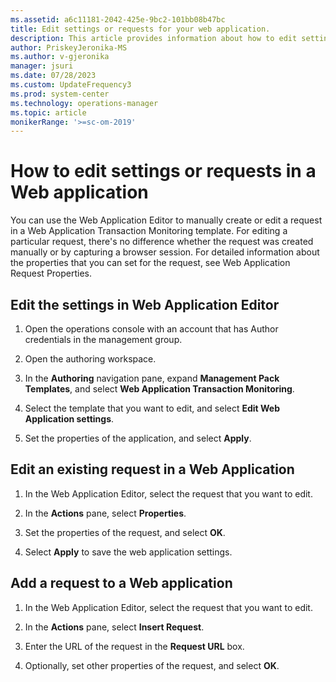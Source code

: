 ```yaml
---
ms.assetid: a6c11181-2042-425e-9bc2-101bb08b47bc
title: Edit settings or requests for your web application.
description: This article provides information about how to edit settings or requests for your web application.  
author: PriskeyJeronika-MS
ms.author: v-gjeronika
manager: jsuri
ms.date: 07/28/2023
ms.custom: UpdateFrequency3
ms.prod: system-center
ms.technology: operations-manager
ms.topic: article
monikerRange: '>=sc-om-2019'
---
```



# How to edit settings or requests in a Web application

You can use the Web Application Editor to manually create or edit a request in a Web Application Transaction Monitoring template. For editing a particular request, there's no difference whether the request was created manually or by capturing a browser session. For detailed information about the properties that you can set for the request, see Web Application Request Properties.

## Edit the settings in Web Application Editor

1. Open the operations console with an account that has Author credentials in the management group.

2. Open the authoring workspace.

3. In the **Authoring** navigation pane, expand **Management Pack Templates**, and select **Web Application Transaction Monitoring**.

4. Select the template that you want to edit, and select **Edit Web Application settings**.

5. Set the properties of the application, and select **Apply**.

## Edit an existing request in a Web Application

1. In the Web Application Editor, select the request that you want to edit.

2. In the **Actions** pane, select **Properties**.

3. Set the properties of the request, and select **OK**.

4. Select **Apply** to save the web application settings.

## Add a request to a Web application

1. In the Web Application Editor, select the request that you want to edit.

2. In the **Actions** pane, select **Insert Request**.

3. Enter the URL of the request in the **Request URL** box.

4. Optionally, set other properties of the request, and select **OK**.
